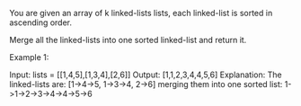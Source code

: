 You are given an array of k linked-lists lists, each linked-list is sorted in ascending order.

Merge all the linked-lists into one sorted linked-list and return it.


Example 1:

Input: lists = [[1,4,5],[1,3,4],[2,6]]
Output: [1,1,2,3,4,4,5,6]
Explanation: The linked-lists are:
[1->4->5, 1->3->4, 2->6]
merging them into one sorted list:
1->1->2->3->4->4->5->6
